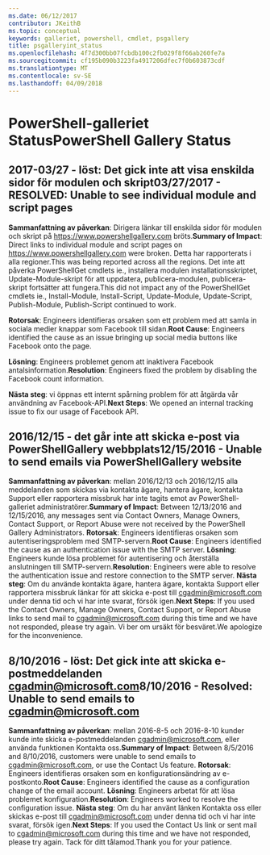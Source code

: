 ```yaml
---
ms.date: 06/12/2017
contributor: JKeithB
ms.topic: conceptual
keywords: galleriet, powershell, cmdlet, psgallery
title: psgalleryint_status
ms.openlocfilehash: 4f7d300bb07fcbdb100c2fb029f8f66ab260fe7a
ms.sourcegitcommit: cf195b090b3223fa4917206dfec7f0b603873cdf
ms.translationtype: MT
ms.contentlocale: sv-SE
ms.lasthandoff: 04/09/2018
---
```

<a name="powershell-gallery-status"></a><span data-ttu-id="c1f4d-103">PowerShell-galleriet Status</span><span class="sxs-lookup"><span data-stu-id="c1f4d-103">PowerShell Gallery Status</span></span>
=========================

## <a name="03272017---resolved-unable-to-see-individual-module-and-script-pages"></a><span data-ttu-id="c1f4d-104">2017-03/27 - löst: Det gick inte att visa enskilda sidor för modulen och skript</span><span class="sxs-lookup"><span data-stu-id="c1f4d-104">03/27/2017 - RESOLVED: Unable to see individual module and script pages</span></span>

<span data-ttu-id="c1f4d-105">__Sammanfattning av påverkan__: Dirigera länkar till enskilda sidor för modulen och skript på https://www.powershellgallery.com bröts.</span><span class="sxs-lookup"><span data-stu-id="c1f4d-105">__Summary of Impact__: Direct links to individual module and script pages on https://www.powershellgallery.com were broken.</span></span> <span data-ttu-id="c1f4d-106">Detta har rapporterats i alla regioner.</span><span class="sxs-lookup"><span data-stu-id="c1f4d-106">This was being reported across all the regions.</span></span> <span data-ttu-id="c1f4d-107">Det inte att påverka PowerShellGet cmdlets ie., installera modulen installationsskriptet, Update-Module-skript för att uppdatera, publicera-modulen, publicera-skript fortsätter att fungera.</span><span class="sxs-lookup"><span data-stu-id="c1f4d-107">This did not impact any of the PowerShellGet cmdlets ie., Install-Module, Install-Script, Update-Module, Update-Script, Publish-Module, Publish-Script continued to work.</span></span>

<span data-ttu-id="c1f4d-108">__Rotorsak__: Engineers identifieras orsaken som ett problem med att samla in sociala medier knappar som Facebook till sidan.</span><span class="sxs-lookup"><span data-stu-id="c1f4d-108">__Root Cause__: Engineers identified the cause as an issue bringing up social media buttons like Facebook onto the page.</span></span>

<span data-ttu-id="c1f4d-109">__Lösning__: Engineers problemet genom att inaktivera Facebook antalsinformation.</span><span class="sxs-lookup"><span data-stu-id="c1f4d-109">__Resolution__: Engineers fixed the problem by disabling the Facebook count information.</span></span>

<span data-ttu-id="c1f4d-110">__Nästa steg__: vi öppnas ett internt spårning problem för att åtgärda vår användning av Facebook-API.</span><span class="sxs-lookup"><span data-stu-id="c1f4d-110">__Next Steps__: We opened an internal tracking issue to fix our usage of Facebook API.</span></span>

## <a name="12152016---unable-to-send-emails-via-powershellgallery-website"></a><span data-ttu-id="c1f4d-111">2016/12/15 - det går inte att skicka e-post via PowerShellGallery webbplats</span><span class="sxs-lookup"><span data-stu-id="c1f4d-111">12/15/2016 - Unable to send emails via PowerShellGallery website</span></span>

<span data-ttu-id="c1f4d-112">__Sammanfattning av påverkan__: mellan 2016/12/13 och 2016/12/15 alla meddelanden som skickas via kontakta ägare, hantera ägare, kontakta Support eller rapportera missbruk har inte tagits emot av PowerShell-galleriet administratörer.</span><span class="sxs-lookup"><span data-stu-id="c1f4d-112">__Summary of Impact__: Between 12/13/2016 and 12/15/2016, any messages sent via Contact Owners, Manage Owners, Contact Support, or Report Abuse were not received by the PowerShell Gallery Administrators.</span></span>
<span data-ttu-id="c1f4d-113">__Rotorsak__: Engineers identifieras orsaken som autentiseringsproblem med SMTP-servern.</span><span class="sxs-lookup"><span data-stu-id="c1f4d-113">__Root Cause__: Engineers identified the cause as an authentication issue with the SMTP server.</span></span>
<span data-ttu-id="c1f4d-114">__Lösning__: Engineers kunde lösa problemet för autentisering och återställa anslutningen till SMTP-servern.</span><span class="sxs-lookup"><span data-stu-id="c1f4d-114">__Resolution__: Engineers were able to resolve the authentication issue and restore connection to the SMTP server.</span></span>
<span data-ttu-id="c1f4d-115">__Nästa steg__: Om du använde kontakta ägare, hantera ägare, kontakta Support eller rapportera missbruk länkar för att skicka e-post till cgadmin@microsoft.com under denna tid och vi har inte svarat, försök igen.</span><span class="sxs-lookup"><span data-stu-id="c1f4d-115">__Next Steps__: If you used the Contact Owners, Manage Owners, Contact Support, or Report Abuse links to send mail to cgadmin@microsoft.com during this time and we have not responded, please try again.</span></span> <span data-ttu-id="c1f4d-116">Vi ber om ursäkt för besväret.</span><span class="sxs-lookup"><span data-stu-id="c1f4d-116">We apologize for the inconvenience.</span></span>


## <a name="8102016---resolved-unable-to-send-emails-to-cgadminmicrosoftcom"></a><span data-ttu-id="c1f4d-117">8/10/2016 - löst: Det gick inte att skicka e-postmeddelanden cgadmin@microsoft.com</span><span class="sxs-lookup"><span data-stu-id="c1f4d-117">8/10/2016 - Resolved: Unable to send emails to cgadmin@microsoft.com</span></span>
<span data-ttu-id="c1f4d-118">__Sammanfattning av påverkan__: mellan 2016-8-5 och 2016-8-10 kunder kunde inte skicka e-postmeddelanden cgadmin@microsoft.com, eller använda funktionen Kontakta oss.</span><span class="sxs-lookup"><span data-stu-id="c1f4d-118">__Summary of Impact__: Between 8/5/2016 and 8/10/2016, customers were unable to send emails to cgadmin@microsoft.com, or use the Contact Us feature.</span></span>
<span data-ttu-id="c1f4d-119">__Rotorsak__: Engineers identifieras orsaken som en konfigurationsändring av e-postkonto.</span><span class="sxs-lookup"><span data-stu-id="c1f4d-119">__Root Cause__: Engineers identified the cause as a configuration change of the email account.</span></span>
<span data-ttu-id="c1f4d-120">__Lösning__: Engineers arbetat för att lösa problemet konfiguration.</span><span class="sxs-lookup"><span data-stu-id="c1f4d-120">__Resolution__: Engineers worked to resolve the configuration issue.</span></span>
<span data-ttu-id="c1f4d-121">__Nästa steg__: Om du har använt länken Kontakta oss eller skickas e-post till cgadmin@microsoft.com under denna tid och vi har inte svarat, försök igen.</span><span class="sxs-lookup"><span data-stu-id="c1f4d-121">__Next Steps__: If you used the Contact Us link or sent mail to cgadmin@microsoft.com during this time and we have not responded, please try again.</span></span> <span data-ttu-id="c1f4d-122">Tack för ditt tålamod.</span><span class="sxs-lookup"><span data-stu-id="c1f4d-122">Thank you for your patience.</span></span>